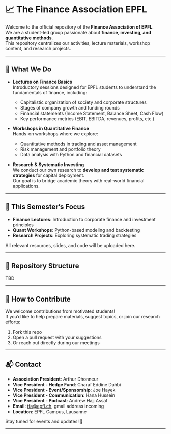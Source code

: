 # 📈 The Finance Association EPFL

Welcome to the official repository of the **Finance Association of EPFL**.  
We are a student-led group passionate about **finance, investing, and quantitative methods**.  
This repository centralizes our activities, lecture materials, workshop content, and research projects.  

---

## 🚀 What We Do

- **Lectures on Finance Basics**  
  Introductory sessions designed for EPFL students to understand the fundamentals of finance, including:
  - Capitalistic organization of society and corporate structures
  - Stages of company growth and funding rounds
  - Financial statements (Income Statement, Balance Sheet, Cash Flow)
  - Key performance metrics (EBIT, EBITDA, revenues, profits, etc.)

- **Workshops in Quantitative Finance**  
  Hands-on workshops where we explore:
  - Quantitative methods in trading and asset management  
  - Risk management and portfolio theory  
  - Data analysis with Python and financial datasets  

- **Research & Systematic Investing**  
  We conduct our own research to **develop and test systematic strategies** for capital deployment.  
  Our goal is to bridge academic theory with real-world financial applications.  

---

## 📅 This Semester’s Focus

- **Finance Lectures**: Introduction to corporate finance and investment principles  
- **Quant Workshops**: Python-based modeling and backtesting  
- **Research Projects**: Exploring systematic trading strategies  

All relevant resources, slides, and code will be uploaded here.

---

## 📂 Repository Structure

TBD

---

## 🙌 How to Contribute

We welcome contributions from motivated students!  
If you’d like to help prepare materials, suggest topics, or join our research efforts:

1. Fork this repo  
2. Open a pull request with your suggestions  
3. Or reach out directly during our meetings  

---

## 📬 Contact

- **Association President**: Arthur Dhonneur  
- **Vice President - Hedge Fund**: Charaf Eddine Dahbi
- **Vice President - Event/Sponsorship**: Joe Hayek
- **Vice President - Communication**: Hana Hussein
- **Vice President - Podcast**: Andrew Hajj Assaf 
- **Email**: tfa@epfl.ch, gmail address incoming
- **Location**: EPFL Campus, Lausanne  

Stay tuned for events and updates! 🚀  

---
